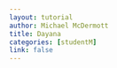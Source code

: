 ```yaml
---
layout: tutorial
author: Michael McDermott
title: Dayana
categories: [studentM]
link: false
---
```

